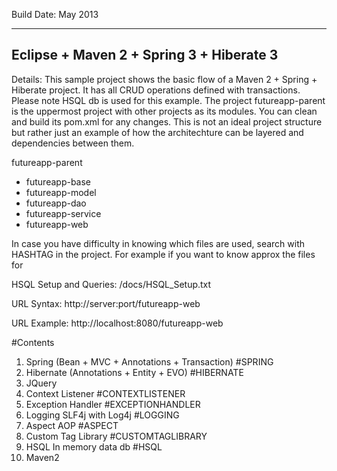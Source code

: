 Build Date: May 2013

------------------------------------------
Eclipse + Maven 2 + Spring 3 + Hiberate 3
------------------------------------------

Details: This sample project shows the basic flow of a Maven 2 + Spring + Hiberate project. It has all CRUD operations defined with transactions. 
Please note HSQL db is used for this example. The project futureapp-parent is the uppermost project with other projects as its modules. You can clean and build its pom.xml for any changes. This is not an ideal project structure but rather just an example of how the architechture can be layered and dependencies between them.

futureapp-parent
- futureapp-base
- futureapp-model
- futureapp-dao
- futureapp-service
- futureapp-web

In case you have difficulty in knowing which files are used, search with HASHTAG in the project. For example if you want to know approx the files for 

HSQL Setup and Queries:
/docs/HSQL_Setup.txt

URL Syntax: 
http://server:port/futureapp-web

URL Example:
http://localhost:8080/futureapp-web

#Contents
1. Spring (Bean + MVC + Annotations + Transaction) 		#SPRING
2. Hibernate (Annotations + Entity + EVO) 				#HIBERNATE
3. JQuery
4. Context Listener 									#CONTEXTLISTENER
5. Exception Handler 									#EXCEPTIONHANDLER
6. Logging SLF4j with Log4j 							#LOGGING
7. Aspect AOP 											#ASPECT
8. Custom Tag Library 									#CUSTOMTAGLIBRARY
9. HSQL In memory data db								#HSQL
10. Maven2
 

